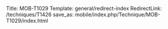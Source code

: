Title: MOB-T1029
Template: general/redirect-index
RedirectLink: /techniques/T1426
save_as: mobile/index.php/Technique/MOB-T1029/index.html